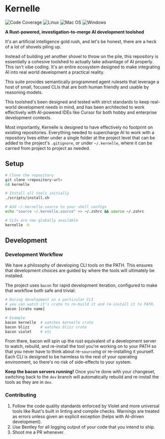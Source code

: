 # Kernelle

![Code Coverage](https://img.shields.io/badge/Code%20Coverage-43%25-critical?style=flat)
![Linux](https://github.com/TravelSizedLions/kernelle/actions/workflows/linux.yml/badge.svg?branch=dev)
![Mac OS](https://github.com/TravelSizedLions/kernelle/actions/workflows/macos.yml/badge.svg?branch=dev)
![Windows](https://github.com/TravelSizedLions/kernelle/actions/workflows/windows.yml/badge.svg?branch=dev)

**A Rust-powered, investigation-to-merge AI development toolshed**

It's an artificial intelligence gold rush, and let's be honest, there are a heck of a lot of shovels piling up.

Instead of building yet another shovel to throw on the pile, this repository is essentially a cohesive toolshed to actually take advantage of AI properly. This isn't vibe coding. It's an entire ecosystem designed to make integrating AI into real world development a practical reality.

This suite provides semantically programmed agent rulesets that leverage a host of small, focused CLIs that are both human friendly and usable by reasoning models.

This toolshed's been designed and tested with strict standards to keep real-world development needs in mind, and has been architected to work effectively with AI-powered IDEs like Cursor for both hobby and enterprise development contexts.

Most importantly, Kernelle is designed to have effectively no footprint on existing repositories. Everything needed to supercharge AI to work with a repository lives either under a single folder at the project level that can be added to the project's `.gitignore`, or under `~/.kernelle`, where it can be carried from project to project as needed.

## Setup

```bash
# Clone the repository
git clone <repository-url>
cd kernelle

# Install all tools initially
./scripts/install.sh

# Add ~/.kernelle.source to your shell configs
echo "source ~/.kernelle.source" >> ~/.zshrc && source ~/.zshrc

# CLIs are now globally available
kernelle -h
```

## Development

### Development Workflow

We have a philosophy of developing CLI tools on the PATH. This ensures that development choices are guided by where the tools will ultimately be installed.

The project uses `bacon` for rapid development iteration, configured to make that workflow both safe and trivial:

```bash
# During development on a particular CLI
# you can watch it's crate to re-build it and re-install it to PATH. 
bacon [crate name]

# Example
bacon kernelle  # watches kernelle crate
bacon blizz     # watches blizz crate
bacon violet    # etc
```

From there, bacon will spin up the rust equivalent of a development server to watch, rebuild, and re-install the tool you're working on to your PATH so that you never have to think about re-`source`ing or re-installing it yourself. Each CLI is designed to be harmless to the rest of your operating environment, so there's no risk of side-effects to your system. 

**Keep the bacon servers running!** Once you're done with your changeset, switching back to the `dev` branch will automatically rebuild and re-install the tools as they are in `dev`.

### Contributing

1. Follow the code quality standards enforced by Violet and more universal tools like Rust's built in linting and compile checks. Warnings are treated as errors unless given an explicit exception (helps with AI-driven development).
2. Use Bentley for all logging output of your code that you intend to ship.
3. Shoot me a PR whenever.
